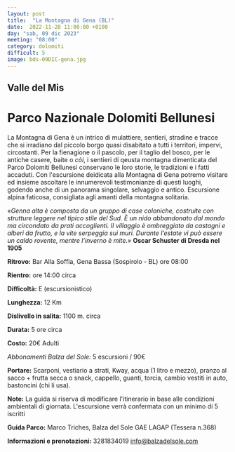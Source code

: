 ```yaml
---
layout: post
title:  "La Montagna di Gena (BL)"
date:  2022-11-28 11:00:00 +0100
day: "sab, 09 dic 2023"
meeting: "08:00"
category: dolomiti 
difficult: 5
image: bds-09DIC-gena.jpg
---
```


## Valle del Mis
# Parco Nazionale Dolomiti Bellunesi

La Montagna di Gena è un intrico di mulattiere, sentieri, stradine e tracce che si irradiano dal piccolo borgo quasi disabitato a tutti i territori, impervi, circostanti. Per la fienagione o il pascolo, per il taglio del bosco, per le antiche casere, baite o *còi*, i sentieri di qeusta montagna dimenticata del Parco Dolomiti Bellunesi conservano le loro storie, le tradizioni e i fatti accaduti.
Con l'escursione deidicata alla Montagna di Gena potremo visitare ed insieme ascoltare le innumerevoli testimonianze di questi luoghi, godendo anche di un panorama singolare, selvaggio e antico.
Escursione alpina faticosa, consigliata agli amanti della montagna solitaria.

*«Genna alta è composta da un gruppo di case coloniche, costruite con strutture leggere nel tipico stile del Sud. È un nido abbandonato dal mondo ma circondato da prati accoglienti. Il villaggio è ombreggiato da castagni e alberi da frutto, e la vite serpeggia sui muri. Durante l’estate vi può essere un caldo rovente, mentre l’inverno è mite.»*
**Oscar Schuster di Dresda nel 1905**


**Ritrovo:** Bar Alla Soffia, Gena Bassa (Sospirolo - BL) ore 08:00

**Rientro:** ore 14:00 circa 

**Difficoltà:** E (escursionistico)

**Lunghezza:** 12 Km

**Dislivello in salita:**  1100 m. circa

**Durata:** 5 ore circa

**Costo:** 20€ Adulti

*Abbonamenti Balza del Sole:* 5 escursioni / 90€

**Portare:** Scarponi, vestiario a strati, Kway, acqua (1 litro e mezzo), pranzo al sacco + frutta secca o snack, cappello, guanti, torcia, cambio vestiti in auto, bastoncini (chi li usa). 

**Note:** La guida si riserva di modificare l'itinerario in base alle condizioni ambientali di giornata. L'escursione verrà confermata con un minimo di 5 iscritti

**Guida Parco:** Marco Triches, Balza del Sole GAE LAGAP (Tessera n.368)

**Informazioni e prenotazioni:** 3281834019 info@balzadelsole.com 

